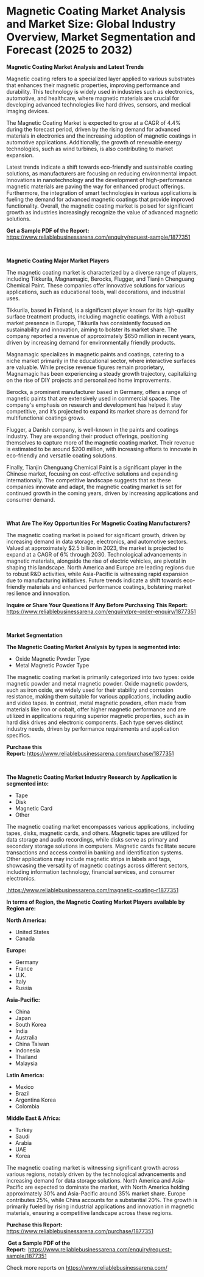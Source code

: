 <p><h1>Magnetic Coating Market Analysis and Market Size: Global Industry Overview, Market Segmentation and Forecast (2025 to 2032)</h1></p><p><strong>Magnetic Coating Market Analysis and Latest Trends</strong></p>
<p><p>Magnetic coating refers to a specialized layer applied to various substrates that enhances their magnetic properties, improving performance and durability. This technology is widely used in industries such as electronics, automotive, and healthcare, where magnetic materials are crucial for developing advanced technologies like hard drives, sensors, and medical imaging devices.</p><p>The Magnetic Coating Market is expected to grow at a CAGR of 4.4% during the forecast period, driven by the rising demand for advanced materials in electronics and the increasing adoption of magnetic coatings in automotive applications. Additionally, the growth of renewable energy technologies, such as wind turbines, is also contributing to market expansion. </p><p>Latest trends indicate a shift towards eco-friendly and sustainable coating solutions, as manufacturers are focusing on reducing environmental impact. Innovations in nanotechnology and the development of high-performance magnetic materials are paving the way for enhanced product offerings. Furthermore, the integration of smart technologies in various applications is fueling the demand for advanced magnetic coatings that provide improved functionality. Overall, the magnetic coating market is poised for significant growth as industries increasingly recognize the value of advanced magnetic solutions.</p></p>
<p><strong>Get a Sample PDF of the Report:&nbsp;</strong> <a href="https://www.reliablebusinessarena.com/enquiry/request-sample/1877351?utm_campaign=3098&utm_medium=2&utm_source=Github&utm_content=ia&utm_term=01042025&utm_id=magnetic-coating">https://www.reliablebusinessarena.com/enquiry/request-sample/1877351</a></p>
<p>&nbsp;</p>
<p><strong>Magnetic Coating Major Market Players</strong></p>
<p><p>The magnetic coating market is characterized by a diverse range of players, including Tikkurila, Magnamagic, Berocks, Flugger, and Tianjin Chenguang Chemical Paint. These companies offer innovative solutions for various applications, such as educational tools, wall decorations, and industrial uses. </p><p>Tikkurila, based in Finland, is a significant player known for its high-quality surface treatment products, including magnetic coatings. With a robust market presence in Europe, Tikkurila has consistently focused on sustainability and innovation, aiming to bolster its market share. The company reported a revenue of approximately $650 million in recent years, driven by increasing demand for environmentally friendly products.</p><p>Magnamagic specializes in magnetic paints and coatings, catering to a niche market primarily in the educational sector, where interactive surfaces are valuable. While precise revenue figures remain proprietary, Magnamagic has been experiencing a steady growth trajectory, capitalizing on the rise of DIY projects and personalized home improvements.</p><p>Berocks, a prominent manufacturer based in Germany, offers a range of magnetic paints that are extensively used in commercial spaces. The company's emphasis on research and development has helped it stay competitive, and it’s projected to expand its market share as demand for multifunctional coatings grows. </p><p>Flugger, a Danish company, is well-known in the paints and coatings industry. They are expanding their product offerings, positioning themselves to capture more of the magnetic coating market. Their revenue is estimated to be around $200 million, with increasing efforts to innovate in eco-friendly and versatile coating solutions.</p><p>Finally, Tianjin Chenguang Chemical Paint is a significant player in the Chinese market, focusing on cost-effective solutions and expanding internationally. The competitive landscape suggests that as these companies innovate and adapt, the magnetic coating market is set for continued growth in the coming years, driven by increasing applications and consumer demand.</p></p>
<p>&nbsp;</p>
<p><strong>What Are The Key Opportunities For Magnetic Coating Manufacturers?</strong></p>
<p><p>The magnetic coating market is poised for significant growth, driven by increasing demand in data storage, electronics, and automotive sectors. Valued at approximately $2.5 billion in 2023, the market is projected to expand at a CAGR of 6% through 2030. Technological advancements in magnetic materials, alongside the rise of electric vehicles, are pivotal in shaping this landscape. North America and Europe are leading regions due to robust R&D activities, while Asia-Pacific is witnessing rapid expansion due to manufacturing initiatives. Future trends indicate a shift towards eco-friendly materials and enhanced performance coatings, bolstering market resilience and innovation.</p></p>
<p><strong>Inquire or Share Your Questions If Any Before Purchasing This Report:</strong> <a href="https://www.reliablebusinessarena.com/enquiry/pre-order-enquiry/1877351?utm_campaign=3098&utm_medium=2&utm_source=Github&utm_content=ia&utm_term=01042025&utm_id=magnetic-coating">https://www.reliablebusinessarena.com/enquiry/pre-order-enquiry/1877351</a></p>
<p>&nbsp;</p>
<p><strong>Market Segmentation</strong></p>
<p><strong>The Magnetic Coating Market Analysis by types is segmented into:</strong></p>
<p><ul><li>Oxide Magnetic Powder Type</li><li>Metal Magnetic Powder Type</li></ul></p>
<p><p>The magnetic coating market is primarily categorized into two types: oxide magnetic powder and metal magnetic powder. Oxide magnetic powders, such as iron oxide, are widely used for their stability and corrosion resistance, making them suitable for various applications, including audio and video tapes. In contrast, metal magnetic powders, often made from materials like iron or cobalt, offer higher magnetic performance and are utilized in applications requiring superior magnetic properties, such as in hard disk drives and electronic components. Each type serves distinct industry needs, driven by performance requirements and application specifics.</p></p>
<p><strong>Purchase this Report:&nbsp;</strong><a href="https://www.reliablebusinessarena.com/purchase/1877351?utm_campaign=3098&utm_medium=2&utm_source=Github&utm_content=ia&utm_term=01042025&utm_id=magnetic-coating">https://www.reliablebusinessarena.com/purchase/1877351</a></p>
<p>&nbsp;</p>
<p><strong>The Magnetic Coating Market Industry Research by Application is segmented into:</strong></p>
<p><ul><li>Tape</li><li>Disk</li><li>Magnetic Card</li><li>Other</li></ul></p>
<p><p>The magnetic coating market encompasses various applications, including tapes, disks, magnetic cards, and others. Magnetic tapes are utilized for data storage and audio recordings, while disks serve as primary and secondary storage solutions in computers. Magnetic cards facilitate secure transactions and access control in banking and identification systems. Other applications may include magnetic strips in labels and tags, showcasing the versatility of magnetic coatings across different sectors, including information technology, financial services, and consumer electronics.</p></p>
<p><a href="https://www.reliablebusinessarena.com/magnetic-coating-r1877351?utm_campaign=3098&utm_medium=2&utm_source=Github&utm_content=ia&utm_term=01042025&utm_id=magnetic-coating">&nbsp;https://www.reliablebusinessarena.com/magnetic-coating-r1877351</a></p>
<p><strong>In terms of Region, the Magnetic Coating Market Players available by Region are:</strong></p>
<p>
    <p> <strong> North America: </strong>
        <ul>
            <li>United States</li>
            <li>Canada</li>
        </ul>
        </p> 
    <p> <strong> Europe: </strong>
        <ul>
            <li>Germany</li>
            <li>France</li>
            <li>U.K.</li>
            <li>Italy</li>
            <li>Russia</li>
        </ul>
        </p> 
    <p> <strong> Asia-Pacific: </strong>
        <ul>
            <li>China</li>
            <li>Japan</li>
            <li>South Korea</li>
            <li>India</li>
            <li>Australia</li>
            <li>China Taiwan</li>
            <li>Indonesia</li>
            <li>Thailand</li>
            <li>Malaysia</li>
        </ul>
        </p> 
    <p> <strong> Latin America: </strong>
        <ul>
            <li>Mexico</li>
            <li>Brazil</li>
            <li>Argentina Korea</li>
            <li>Colombia</li>
        </ul>
        </p> 
    <p> <strong> Middle East & Africa: </strong>
        <ul>
            <li>Turkey</li>
            <li>Saudi</li>
            <li>Arabia</li>
            <li>UAE</li>
            <li>Korea</li>
        </ul>
    </p>
    </p>
<p><p>The magnetic coating market is witnessing significant growth across various regions, notably driven by the technological advancements and increasing demand for data storage solutions. North America and Asia-Pacific are expected to dominate the market, with North America holding approximately 30% and Asia-Pacific around 35% market share. Europe contributes 25%, while China accounts for a substantial 20%. The growth is primarily fueled by rising industrial applications and innovation in magnetic materials, ensuring a competitive landscape across these regions.</p></p>
<p><strong>Purchase this Report: </strong><a href="https://www.reliablebusinessarena.com/purchase/1877351?utm_campaign=3098&utm_medium=2&utm_source=Github&utm_content=ia&utm_term=01042025&utm_id=magnetic-coating">https://www.reliablebusinessarena.com/purchase/1877351</a></p>
<p>&nbsp;<strong>Get a Sample PDF of the Report:&nbsp;&nbsp;</strong><a href="https://www.reliablebusinessarena.com/enquiry/request-sample/1877351?utm_campaign=3098&utm_medium=2&utm_source=Github&utm_content=ia&utm_term=01042025&utm_id=magnetic-coating">https://www.reliablebusinessarena.com/enquiry/request-sample/1877351</a></p>
<p><strong></strong></p>
<p>Check more reports on <a href="https://www.reliablebusinessarena.com/?utm_campaign=3098&utm_medium=2&utm_source=Github&utm_content=ia&utm_term=01042025&utm_id=magnetic-coating">https://www.reliablebusinessarena.com/</a></p>